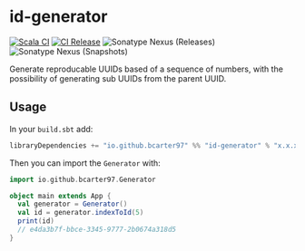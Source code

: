 # id-generator

[![Scala CI](https://github.com/bcarter97/id-generator/actions/workflows/scala.yml/badge.svg)](https://github.com/bcarter97/id-generator/actions/workflows/scala.yml)
[![CI Release](https://github.com/bcarter97/id-generator/actions/workflows/release.yml/badge.svg)](https://github.com/bcarter97/id-generator/actions/workflows/release.yml)
![Sonatype Nexus (Releases)](https://img.shields.io/nexus/r/io.github.bcarter97/id-generator_3?server=https%3A%2F%2Fs01.oss.sonatype.org)
![Sonatype Nexus (Snapshots)](https://img.shields.io/nexus/s/io.github.bcarter97/id-generator_3?server=https%3A%2F%2Fs01.oss.sonatype.org)

Generate reproducable UUIDs based of a sequence of numbers, with the possibility of generating sub UUIDs from the parent UUID.

## Usage

In your `build.sbt` add:

```scala
libraryDependencies += "io.github.bcarter97" %% "id-generator" % "x.x.x"
```

Then you can import the `Generator` with:

```scala
import io.github.bcarter97.Generator

object main extends App {
  val generator = Generator()
  val id = generator.indexToId(5)
  print(id)
  // e4da3b7f-bbce-3345-9777-2b0674a318d5
}
```

